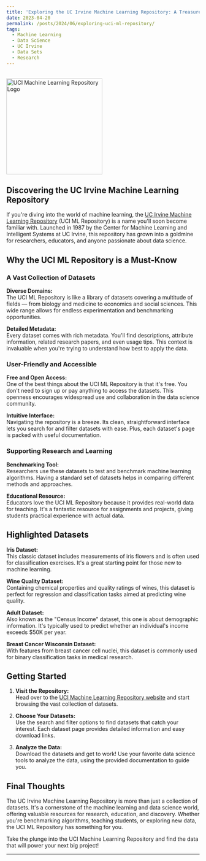 ```yaml
---
title: 'Exploring the UC Irvine Machine Learning Repository: A Treasure Trove for Data Enthusiasts'
date: 2023-04-20
permalink: /posts/2024/06/exploring-uci-ml-repository/
tags:
  - Machine Learning
  - Data Science
  - UC Irvine
  - Data Sets
  - Research
---
```


<br clear="left"/>
<img align="left" alt="UCI Machine Learning Repository Logo" width="250" src="https://github.com/vineet-kumar-tennessee/vineet.github.io/blob/master/images/uci.png?raw=true">
<br clear="left"/>

## Discovering the UC Irvine Machine Learning Repository

If you're diving into the world of machine learning, the [UC Irvine Machine Learning Repository](https://archive.ics.uci.edu/ml/index.php) (UCI ML Repository) is a name you'll soon become familiar with. Launched in 1987 by the Center for Machine Learning and Intelligent Systems at UC Irvine, this repository has grown into a goldmine for researchers, educators, and anyone passionate about data science.

## Why the UCI ML Repository is a Must-Know

### A Vast Collection of Datasets

**Diverse Domains:**  
The UCI ML Repository is like a library of datasets covering a multitude of fields — from biology and medicine to economics and social sciences. This wide range allows for endless experimentation and benchmarking opportunities.

**Detailed Metadata:**  
Every dataset comes with rich metadata. You'll find descriptions, attribute information, related research papers, and even usage tips. This context is invaluable when you're trying to understand how best to apply the data.

### User-Friendly and Accessible

**Free and Open Access:**  
One of the best things about the UCI ML Repository is that it's free. You don't need to sign up or pay anything to access the datasets. This openness encourages widespread use and collaboration in the data science community.

**Intuitive Interface:**  
Navigating the repository is a breeze. Its clean, straightforward interface lets you search for and filter datasets with ease. Plus, each dataset's page is packed with useful documentation.

### Supporting Research and Learning

**Benchmarking Tool:**  
Researchers use these datasets to test and benchmark machine learning algorithms. Having a standard set of datasets helps in comparing different methods and approaches.

**Educational Resource:**  
Educators love the UCI ML Repository because it provides real-world data for teaching. It's a fantastic resource for assignments and projects, giving students practical experience with actual data.

## Highlighted Datasets

**Iris Dataset:**  
This classic dataset includes measurements of iris flowers and is often used for classification exercises. It's a great starting point for those new to machine learning.

**Wine Quality Dataset:**  
Containing chemical properties and quality ratings of wines, this dataset is perfect for regression and classification tasks aimed at predicting wine quality.

**Adult Dataset:**  
Also known as the "Census Income" dataset, this one is about demographic information. It's typically used to predict whether an individual's income exceeds $50K per year.

**Breast Cancer Wisconsin Dataset:**  
With features from breast cancer cell nuclei, this dataset is commonly used for binary classification tasks in medical research.

## Getting Started

1. **Visit the Repository:**  
   Head over to the [UCI Machine Learning Repository website](https://archive.ics.uci.edu/ml/index.php) and start browsing the vast collection of datasets.

2. **Choose Your Datasets:**  
   Use the search and filter options to find datasets that catch your interest. Each dataset page provides detailed information and easy download links.

3. **Analyze the Data:**  
   Download the datasets and get to work! Use your favorite data science tools to analyze the data, using the provided documentation to guide you.

## Final Thoughts

The UC Irvine Machine Learning Repository is more than just a collection of datasets. It's a cornerstone of the machine learning and data science world, offering valuable resources for research, education, and discovery. Whether you're benchmarking algorithms, teaching students, or exploring new data, the UCI ML Repository has something for you.

Take the plunge into the UCI Machine Learning Repository and find the data that will power your next big project!

---

